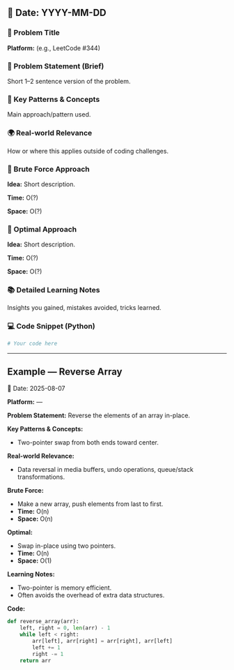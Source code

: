 ## 📅 Date: YYYY-MM-DD  
### 🧠 Problem Title  
**Platform:** (e.g., LeetCode #344)  

### 📜 Problem Statement (Brief)  
Short 1–2 sentence version of the problem.  

### 🧩 Key Patterns & Concepts  
Main approach/pattern used.  

### 🌍 Real-world Relevance  
How or where this applies outside of coding challenges.  

### 🥉 Brute Force Approach  
**Idea:** Short description.  

**Time:** O(?)  

**Space:** O(?)  

### 🥇 Optimal Approach  
**Idea:** Short description.  

**Time:** O(?)  

**Space:** O(?)  

### 📚 Detailed Learning Notes  
Insights you gained, mistakes avoided, tricks learned.  

### 💻 Code Snippet (Python)  
```python
# Your code here
````

---

## Example — Reverse Array

📅 Date: 2025-08-07

**Platform:** —

**Problem Statement:** Reverse the elements of an array in-place.

**Key Patterns & Concepts:**

* Two-pointer swap from both ends toward center.

**Real-world Relevance:**

* Data reversal in media buffers, undo operations, queue/stack transformations.

**Brute Force:**

* Make a new array, push elements from last to first.
* **Time:** O(n)
* **Space:** O(n)

**Optimal:**

* Swap in-place using two pointers.
* **Time:** O(n)
* **Space:** O(1)

**Learning Notes:**

* Two-pointer is memory efficient.
* Often avoids the overhead of extra data structures.

**Code:**

```python
def reverse_array(arr):
    left, right = 0, len(arr) - 1
    while left < right:
        arr[left], arr[right] = arr[right], arr[left]
        left += 1
        right -= 1
    return arr
```
